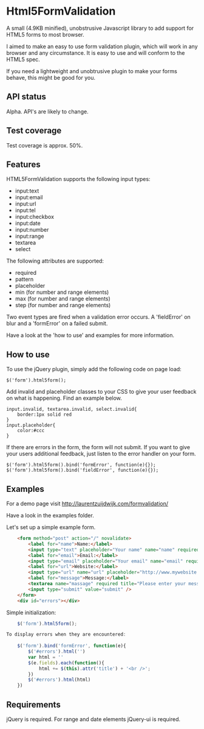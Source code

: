 Html5FormValidation
===================

A small (4.9KB minified), unobstrusive Javascript library to add support for HTML5 forms to most browser.

I aimed to make an easy to use form validation plugin, which will work in any browser and any circumstance. It is easy to use and will conform to the HTML5 spec.

If you need a lightweight and unobtrusive plugin to make your forms behave, this might be good for you.

API status
----------

Alpha. API's are likely to change.

Test coverage
-------------

Test coverage is approx. 50%.

Features
--------

HTML5FormValidation supports the following input types:

* input:text
* input:email
* input:url
* input:tel
* input:checkbox
* input:date
* input:number
* input:range
* textarea
* select

The following attributes are supported:

* required
* pattern
* placeholder
* min (for number and range elements)
* max (for number and range elements)
* step (for number and range elements)

Two event types are fired when a validation error occurs. A 'fieldError' on blur and a 'formError' on a failed submit. 

Have a look at the 'how to use' and examples for more information.

How to use
----------

To use the jQuery plugin, simply add the following code on page load:

	$('form').html5form();

Add invalid and placeholder classes to your CSS to give your user feedback on what is happening. Find an example below.

	input.invalid, textarea.invalid, select.invalid{
		border:1px solid red
	}
	input.placeholder{
		color:#ccc
	}

If there are errors in the form, the form will not submit. If you want to give your users additional feedback, just listen to the error handler on your form.

	$('form').html5form().bind('formError', function(e){});
	$('form').html5form().bind('fieldError', function(e){});

Examples
--------

For a demo page visit http://laurentzuijdwijk.com/formvalidation/

Have a look in the examples folder.

Let's set up a simple example form.

```html
	<form method="post" action="/" novalidate>
		<label for="name">Name:</label>
		<input type="text" placeholder="Your name" name="name" required title="Please enter your name." />
		<label for="email">Email:</label>
		<input type="email" placeholder="Your email" name="email" required title="Please enter your email." />
		<label for="url">Website:</label>
		<input type="url" name="url" placeholder="http://www.mywebsite.net" title="Please enter the url to your website." />
		<label for="message">Message:</label>
		<textarea name="massage" required title="Please enter your message"></textarea>
		<input type="submit" value="submit" />
	</form>
	<div id="errors"></div>
```

Simple initialization:

```javascript
	$('form').html5form();

To display errors when they are encountered:
	
	$('form').bind('formError', function(e){
		$('#errors').html('')
		var html = ''
		$(e.fields).each(function(){
			html += $(this).attr('title') + '<br />';
		})
		$('#errors').html(html)
	})
```

Requirements
------------

jQuery is required. For range and date elements jQuery-ui is required.



